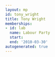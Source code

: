 ```yaml
---
layout: mp
id: tony_wright
title: Tony Wright
memberships:
- id: lab
  name: Labour Party
  start: 
  end: '2010-03-30'
autogenerated: true
---
```

